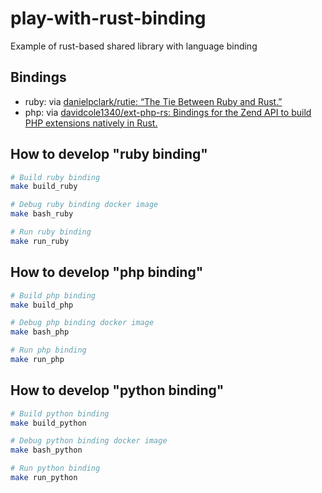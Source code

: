 # play-with-rust-binding
Example of rust-based shared library with language binding

## Bindings

- ruby: via [danielpclark/rutie: “The Tie Between Ruby and Rust.”](https://github.com/danielpclark/rutie)
- php: via [davidcole1340/ext-php-rs: Bindings for the Zend API to build PHP extensions natively in Rust.](https://github.com/davidcole1340/ext-php-rs)

## How to develop "ruby binding"

```bash
# Build ruby binding
make build_ruby

# Debug ruby binding docker image
make bash_ruby

# Run ruby binding
make run_ruby
```

## How to develop "php binding"

```bash
# Build php binding
make build_php

# Debug php binding docker image
make bash_php

# Run php binding
make run_php
```

## How to develop "python binding"

```bash
# Build python binding
make build_python

# Debug python binding docker image
make bash_python

# Run python binding
make run_python
```